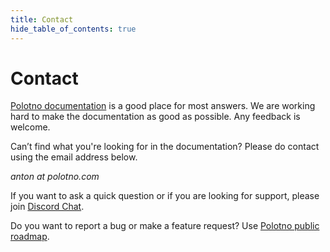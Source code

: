 ```yaml
---
title: Contact
hide_table_of_contents: true
---
```


# Contact

[Polotno documentation](/docs/overview) is a good place for most answers. We are working hard to make the documentation as good as possible. Any feedback is welcome.

Can’t find what you're looking for in the documentation? Please do contact using the email address below.

_anton at polotno.com_

If you want to ask a quick question or if you are looking for support, please join [Discord Chat](https://discord.gg/W2VeKgsr9J).

Do you want to report a bug or make a feature request? Use [Polotno public roadmap](https://github.com/lavrton/polotno-board/issues).
